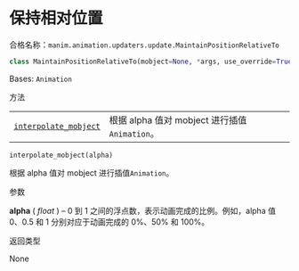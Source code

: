 # 保持相对位置

合格名称：`manim.animation.updaters.update.MaintainPositionRelativeTo`

```py
class MaintainPositionRelativeTo(mobject=None, *args, use_override=True, **kwargs)
```

Bases: `Animation`

方法

|||
|-|-|
[`interpolate_mobject`]()|根据 alpha 值对 mobject 进行插值`Animation`。



`interpolate_mobject(alpha)`

根据 alpha 值对 mobject 进行插值`Animation`。

参数

**alpha** ( _float_ ) – 0 到 1 之间的浮点数，表示动画完成的比例。例如，alpha 值 0、0.5 和 1 分别对应于动画完成的 0%、50% 和 100%。

返回类型

None
